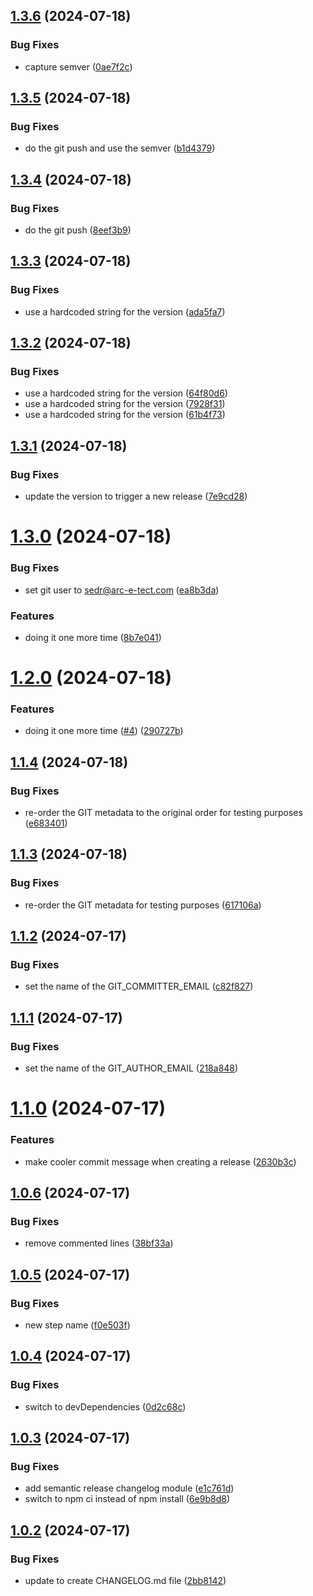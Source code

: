 ## [1.3.6](https://github.com/Arc-E-Tect/sedr-exp-semantic-release/compare/v1.3.5...v1.3.6) (2024-07-18)


### Bug Fixes

* capture semver ([0ae7f2c](https://github.com/Arc-E-Tect/sedr-exp-semantic-release/commit/0ae7f2cd3cefcde69822666ae0096340eceab0cc))

## [1.3.5](https://github.com/Arc-E-Tect/sedr-exp-semantic-release/compare/v1.3.4...v1.3.5) (2024-07-18)


### Bug Fixes

* do the git push and use the semver ([b1d4379](https://github.com/Arc-E-Tect/sedr-exp-semantic-release/commit/b1d43793d3fc22f2a91712194ce40c96c88a12fa))

## [1.3.4](https://github.com/Arc-E-Tect/sedr-exp-semantic-release/compare/v1.3.3...v1.3.4) (2024-07-18)


### Bug Fixes

* do the git push ([8eef3b9](https://github.com/Arc-E-Tect/sedr-exp-semantic-release/commit/8eef3b9b7e943a7ba13bec6961d2a702ce5a5499))

## [1.3.3](https://github.com/Arc-E-Tect/sedr-exp-semantic-release/compare/v1.3.2...v1.3.3) (2024-07-18)


### Bug Fixes

* use a hardcoded string for the version ([ada5fa7](https://github.com/Arc-E-Tect/sedr-exp-semantic-release/commit/ada5fa7871b53226c0cdc5afc13cfb281ac1dd3a))

## [1.3.2](https://github.com/Arc-E-Tect/sedr-exp-semantic-release/compare/v1.3.1...v1.3.2) (2024-07-18)


### Bug Fixes

* use a hardcoded string for the version ([64f80d6](https://github.com/Arc-E-Tect/sedr-exp-semantic-release/commit/64f80d690d24f4c763e8c0378bddb18688b1299b))
* use a hardcoded string for the version ([7928f31](https://github.com/Arc-E-Tect/sedr-exp-semantic-release/commit/7928f31a7c3f612c6e5980ecfca44f936258d34f))
* use a hardcoded string for the version ([61b4f73](https://github.com/Arc-E-Tect/sedr-exp-semantic-release/commit/61b4f737d75fd183374b16f553fca91869b13d83))

## [1.3.1](https://github.com/Arc-E-Tect/sedr-exp-semantic-release/compare/v1.3.0...v1.3.1) (2024-07-18)


### Bug Fixes

* update the version to trigger a new release ([7e9cd28](https://github.com/Arc-E-Tect/sedr-exp-semantic-release/commit/7e9cd28ab8af9d8d943a375a92adf568ba8d70c8))

# [1.3.0](https://github.com/Arc-E-Tect/sedr-exp-semantic-release/compare/v1.2.0...v1.3.0) (2024-07-18)


### Bug Fixes

* set git user to sedr@arc-e-tect.com ([ea8b3da](https://github.com/Arc-E-Tect/sedr-exp-semantic-release/commit/ea8b3da6dd6d61364362d0836358801ae8f3d748))


### Features

* doing it one more time ([8b7e041](https://github.com/Arc-E-Tect/sedr-exp-semantic-release/commit/8b7e04100eaef8d1d7522d4330e755360c108b1f))

# [1.2.0](https://github.com/Arc-E-Tect/sedr-exp-semantic-release/compare/v1.1.4...v1.2.0) (2024-07-18)


### Features

* doing it one more time ([#4](https://github.com/Arc-E-Tect/sedr-exp-semantic-release/issues/4)) ([290727b](https://github.com/Arc-E-Tect/sedr-exp-semantic-release/commit/290727b279a721bf2c4fe0360f7bf00136fffb38))

## [1.1.4](https://github.com/Arc-E-Tect/sedr-exp-semantic-release/compare/v1.1.3...v1.1.4) (2024-07-18)


### Bug Fixes

* re-order the GIT metadata to the original order for testing purposes ([e683401](https://github.com/Arc-E-Tect/sedr-exp-semantic-release/commit/e6834017540d71883060e71b121d4b504d31b5ba))

## [1.1.3](https://github.com/Arc-E-Tect/sedr-exp-semantic-release/compare/v1.1.2...v1.1.3) (2024-07-18)


### Bug Fixes

* re-order the GIT metadata for testing purposes ([617106a](https://github.com/Arc-E-Tect/sedr-exp-semantic-release/commit/617106ab6c29c56afc22145de1dc1f68e9806931))

## [1.1.2](https://github.com/Arc-E-Tect/sedr-exp-semantic-release/compare/v1.1.1...v1.1.2) (2024-07-17)


### Bug Fixes

* set the name of the GIT_COMMITTER_EMAIL ([c82f827](https://github.com/Arc-E-Tect/sedr-exp-semantic-release/commit/c82f8272d884e0336970fe45e23d1fdbae5ba742))

## [1.1.1](https://github.com/Arc-E-Tect/sedr-exp-semantic-release/compare/v1.1.0...v1.1.1) (2024-07-17)


### Bug Fixes

* set the name of the GIT_AUTHOR_EMAIL ([218a848](https://github.com/Arc-E-Tect/sedr-exp-semantic-release/commit/218a848335d6c5a4a14aebe6d6379b967c80b81a))

# [1.1.0](https://github.com/Arc-E-Tect/sedr-exp-semantic-release/compare/v1.0.6...v1.1.0) (2024-07-17)


### Features

* make cooler commit message when creating a release ([2630b3c](https://github.com/Arc-E-Tect/sedr-exp-semantic-release/commit/2630b3cde3b5fb3b99a78de4980d3a4686ead5f6))

## [1.0.6](https://github.com/Arc-E-Tect/sedr-exp-semantic-release/compare/v1.0.5...v1.0.6) (2024-07-17)


### Bug Fixes

* remove commented lines ([38bf33a](https://github.com/Arc-E-Tect/sedr-exp-semantic-release/commit/38bf33a1c619a244aea7694a862c6a9df210874e))

## [1.0.5](https://github.com/Arc-E-Tect/sedr-exp-semantic-release/compare/v1.0.4...v1.0.5) (2024-07-17)


### Bug Fixes

* new step name ([f0e503f](https://github.com/Arc-E-Tect/sedr-exp-semantic-release/commit/f0e503f562a99a774ec3e68bc5b9b56c8191a263))

## [1.0.4](https://github.com/Arc-E-Tect/sedr-exp-semantic-release/compare/v1.0.3...v1.0.4) (2024-07-17)


### Bug Fixes

* switch to devDependencies ([0d2c68c](https://github.com/Arc-E-Tect/sedr-exp-semantic-release/commit/0d2c68c24f029b1fd2f56433ce78b1efb2a47828))

## [1.0.3](https://github.com/Arc-E-Tect/sedr-exp-semantic-release/compare/v1.0.2...v1.0.3) (2024-07-17)


### Bug Fixes

* add semantic release changelog module ([e1c761d](https://github.com/Arc-E-Tect/sedr-exp-semantic-release/commit/e1c761d8eb7fdc945fe8bb3930ba5aed09a7cfb7))
* switch to npm ci instead of npm install ([6e9b8d8](https://github.com/Arc-E-Tect/sedr-exp-semantic-release/commit/6e9b8d8fcd7ae7c7325d6ac289a0121befec3a1a))

## [1.0.2](https://github.com/Arc-E-Tect/sedr-exp-semantic-release/compare/v1.0.1...v1.0.2) (2024-07-17)


### Bug Fixes

* update to create CHANGELOG.md file ([2bb8142](https://github.com/Arc-E-Tect/sedr-exp-semantic-release/commit/2bb8142186cf1dffee8cfd27b536b5d95fa8fd65))
